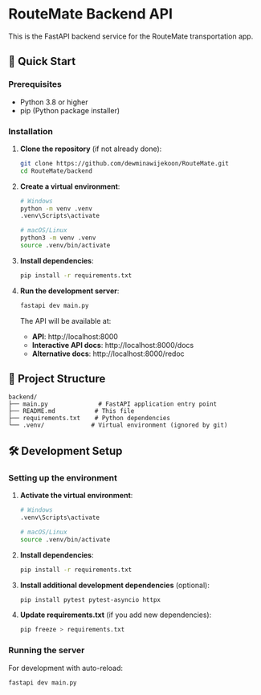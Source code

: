 # RouteMate Backend API

This is the FastAPI backend service for the RouteMate transportation app.

## 🚀 Quick Start

### Prerequisites

- Python 3.8 or higher
- pip (Python package installer)

### Installation

1. **Clone the repository** (if not already done):
   ```bash
   git clone https://github.com/dewminawijekoon/RouteMate.git
   cd RouteMate/backend
   ```

2. **Create a virtual environment**:
   ```bash
   # Windows
   python -m venv .venv
   .venv\Scripts\activate

   # macOS/Linux
   python3 -m venv .venv
   source .venv/bin/activate
   ```

3. **Install dependencies**:
   ```bash
   pip install -r requirements.txt
   ```

4. **Run the development server**:
   ```bash
   fastapi dev main.py
   ```

   The API will be available at:
   - **API**: http://localhost:8000
   - **Interactive API docs**: http://localhost:8000/docs
   - **Alternative docs**: http://localhost:8000/redoc

## 📁 Project Structure

```
backend/
├── main.py              # FastAPI application entry point
├── README.md           # This file
├── requirements.txt    # Python dependencies 
└── .venv/             # Virtual environment (ignored by git)
```

## 🛠️ Development Setup

### Setting up the environment

1. **Activate the virtual environment**:
   ```bash
   # Windows
   .venv\Scripts\activate

   # macOS/Linux
   source .venv/bin/activate
   ```

2. **Install dependencies**:
   ```bash
   pip install -r requirements.txt
   ```

3. **Install additional development dependencies** (optional):
   ```bash
   pip install pytest pytest-asyncio httpx
   ```

4. **Update requirements.txt** (if you add new dependencies):
   ```bash
   pip freeze > requirements.txt
   ```

### Running the server

For development with auto-reload:
```bash
fastapi dev main.py
```

